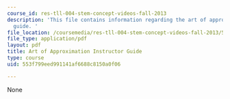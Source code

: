 ```yaml
---
course_id: res-tll-004-stem-concept-videos-fall-2013
description: 'This file contains information regarding the art of approximation instructor
  guide. '
file_location: /coursemedia/res-tll-004-stem-concept-videos-fall-2013/553f799eed991141af6688c8150a0f06_MITRES_TLL-004F13_ArtGuide.pdf
file_type: application/pdf
layout: pdf
title: Art of Approximation Instructor Guide
type: course
uid: 553f799eed991141af6688c8150a0f06

---
```

None